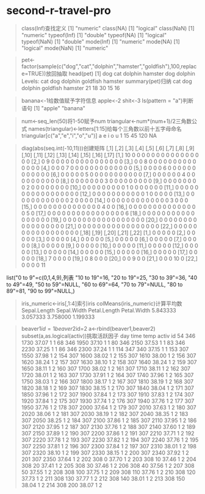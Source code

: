 # second-r-travel-pro
> class(Inf)查找定义
[1] "numeric"
> class(NA)
[1] "logical"
> class(NaN)
[1] "numeric"
> typeof(Inf)
[1] "double"
> typeof(NA)
[1] "logical"
> typeof(NaN)
[1] "double"
> mode(Inf)
[1] "numeric"
> mode(NA)
[1] "logical"
> mode(NaN)
[1] "numeric"




> pet<-factor(sample(c("dog","cat","dolphin","hamster","goldfish"),100,replace=TRUE))放回抽取
> head(pet)
[1] dog     cat     dolphin hamster dog     dolphin
Levels: cat dog dolphin goldfish hamster
> summary(pet)归纳
cat      dog  dolphin goldfish  hamster 
21       18       30       15       16 


> banana<-1给数值赋予字符信息
> apple<-2
> shit<-3
> ls(pattern = "a")判断语句
[1] "apple"  "banana"


> num<-seq_len(50)将1-50赋予num
> triangular<-num*(num+1)/2三角数公式
> names(triangular)<-letters[1:15]给每个三角数以前十五字母命名
> triangular[c("a","e","i","o","u")]
a   e   i   o   u 
1  15  45 120 NA

>  diag(abs(seq.int(-10,11)))创建矩阵
[,1] [,2] [,3] [,4] [,5] [,6] [,7] [,8] [,9] [,10] [,11] [,12] [,13] [,14] [,15] [,16] [,17]
[1,]   10    0    0    0    0    0    0    0    0     0     0     0     0     0     0     0     0
[2,]    0    9    0    0    0    0    0    0    0     0     0     0     0     0     0     0     0
[3,]    0    0    8    0    0    0    0    0    0     0     0     0     0     0     0     0     0
[4,]    0    0    0    7    0    0    0    0    0     0     0     0     0     0     0     0     0
[5,]    0    0    0    0    6    0    0    0    0     0     0     0     0     0     0     0     0
[6,]    0    0    0    0    0    5    0    0    0     0     0     0     0     0     0     0     0
[7,]    0    0    0    0    0    0    4    0    0     0     0     0     0     0     0     0     0
[8,]    0    0    0    0    0    0    0    3    0     0     0     0     0     0     0     0     0
[9,]    0    0    0    0    0    0    0    0    2     0     0     0     0     0     0     0     0
[10,]    0    0    0    0    0    0    0    0    0     1     0     0     0     0     0     0     0
[11,]    0    0    0    0    0    0    0    0    0     0     0     0     0     0     0     0     0
[12,]    0    0    0    0    0    0    0    0    0     0     0     1     0     0     0     0     0
[13,]    0    0    0    0    0    0    0    0    0     0     0     0     2     0     0     0     0
[14,]    0    0    0    0    0    0    0    0    0     0     0     0     0     3     0     0     0
[15,]    0    0    0    0    0    0    0    0    0     0     0     0     0     0     4     0     0
[16,]    0    0    0    0    0    0    0    0    0     0     0     0     0     0     0     5     0
[17,]    0    0    0    0    0    0    0    0    0     0     0     0     0     0     0     0     6
[18,]    0    0    0    0    0    0    0    0    0     0     0     0     0     0     0     0     0
[19,]    0    0    0    0    0    0    0    0    0     0     0     0     0     0     0     0     0
[20,]    0    0    0    0    0    0    0    0    0     0     0     0     0     0     0     0     0
[21,]    0    0    0    0    0    0    0    0    0     0     0     0     0     0     0     0     0
[22,]    0    0    0    0    0    0    0    0    0     0     0     0     0     0     0     0     0
[,18] [,19] [,20] [,21] [,22]
[1,]     0     0     0     0     0
[2,]     0     0     0     0     0
[3,]     0     0     0     0     0
[4,]     0     0     0     0     0
[5,]     0     0     0     0     0
[6,]     0     0     0     0     0
[7,]     0     0     0     0     0
[8,]     0     0     0     0     0
[9,]     0     0     0     0     0
[10,]     0     0     0     0     0
[11,]     0     0     0     0     0
[12,]     0     0     0     0     0
[13,]     0     0     0     0     0
[14,]     0     0     0     0     0
[15,]     0     0     0     0     0
[16,]     0     0     0     0     0
[17,]     0     0     0     0     0
[18,]     7     0     0     0     0
[19,]     0     8     0     0     0
[20,]     0     0     9     0     0
[21,]     0     0     0    10     0
[22,]     0     0     0     0    11


list("0 to 9"=c(0,1,4,9),列表
     "10 to 19"=16,
     "20 to 19"=25,
     "30 to 39"=36,
     "40 to 49"=49,
     "50 to 59"=NULL,
     "60 to 69"=64,
     "70 to 79"=NULL,
     "80 to 89"=81,
     "90 to 99"=NULL,)


> iris_numeric<-iris[,1:4]索引iris
> colMeans(iris_numeric)计算平均数
Sepal.Length  Sepal.Width Petal.Length  Petal.Width 
5.843333     3.057333     3.758000     1.199333 


> beaver1$id=1
> beaver2$id=2
> a<-rbind(beaver1,beaver2)
> subset(a,as.logical(activ))挑取活跃因子
day time  temp activ id
54  346 1730 37.07     1  1
68  346 1950 37.10     1  1
80  346 2150 37.53     1  1
83  346 2230 37.25     1  1
86  346 2300 37.24     1  1
114 347  340 37.15     1  1
153 307 1550 37.98     1  2
154 307 1600 38.02     1  2
155 307 1610 38.00     1  2
156 307 1620 38.24     1  2
157 307 1630 38.10     1  2
158 307 1640 38.24     1  2
159 307 1650 38.11     1  2
160 307 1700 38.02     1  2
161 307 1710 38.11     1  2
162 307 1720 38.01     1  2
163 307 1730 37.91     1  2
164 307 1740 37.96     1  2
165 307 1750 38.03     1  2
166 307 1800 38.17     1  2
167 307 1810 38.19     1  2
168 307 1820 38.18     1  2
169 307 1830 38.15     1  2
170 307 1840 38.04     1  2
171 307 1850 37.96     1  2
172 307 1900 37.84     1  2
173 307 1910 37.83     1  2
174 307 1920 37.84     1  2
175 307 1930 37.74     1  2
176 307 1940 37.76     1  2
177 307 1950 37.76     1  2
178 307 2000 37.64     1  2
179 307 2010 37.63     1  2
180 307 2020 38.06     1  2
181 307 2030 38.19     1  2
182 307 2040 38.35     1  2
183 307 2050 38.25     1  2
184 307 2100 37.86     1  2
185 307 2110 37.95     1  2
186 307 2120 37.95     1  2
187 307 2130 37.76     1  2
188 307 2140 37.60     1  2
189 307 2150 37.89     1  2
190 307 2200 37.86     1  2
191 307 2210 37.71     1  2
192 307 2220 37.78     1  2
193 307 2230 37.82     1  2
194 307 2240 37.76     1  2
195 307 2250 37.81     1  2
196 307 2300 37.84     1  2
197 307 2310 38.01     1  2
198 307 2320 38.10     1  2
199 307 2330 38.15     1  2
200 307 2340 37.92     1  2
201 307 2350 37.64     1  2
202 308    0 37.70     1  2
203 308   10 37.46     1  2
204 308   20 37.41     1  2
205 308   30 37.46     1  2
206 308   40 37.56     1  2
207 308   50 37.55     1  2
208 308  100 37.75     1  2
209 308  110 37.76     1  2
210 308  120 37.73     1  2
211 308  130 37.77     1  2
212 308  140 38.01     1  2
213 308  150 38.04     1  2
214 308  200 38.07     1  2

